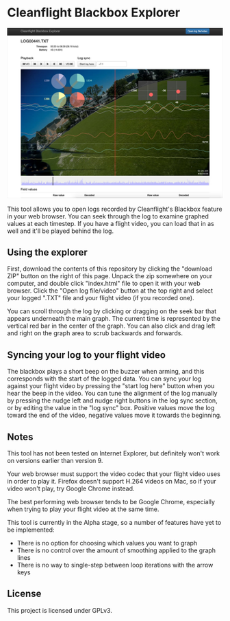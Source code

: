 # Cleanflight Blackbox Explorer

![Main explorer interface](screenshots/main-interface.jpg)

This tool allows you to open logs recorded by Cleanflight's Blackbox feature in your web browser. You can seek through
the log to examine graphed values at each timestep. If you have a flight video, you can load that in as well and it'll
be played behind the log.

## Using the explorer

First, download the contents of this repository by clicking the "download ZIP" button on the right of this page. Unpack
the zip somewhere on your computer, and double click "index.html" file to open it with your web browser. Click the
"Open log file/video" button at the top right and select your logged ".TXT" file and your flight video (if you recorded 
one).

You can scroll through the log by clicking or dragging on the seek bar that appears underneath the main graph. The 
current time is represented by the vertical red bar in the center of the graph. You can also click and drag left and
right on the graph area to scrub backwards and forwards.

## Syncing your log to your flight video

The blackbox plays a short beep on the buzzer when arming, and this corresponds with the start of the logged data.
You can sync your log against your flight video by pressing the "start log here" button when you hear the beep in the
video. You can tune the alignment of the log manually by pressing the nudge left and nudge right buttons in the log
sync section, or by editing the value in the "log sync" box. Positive values move the log toward the end of the video, 
negative values move it towards the beginning.

## Notes

This tool has not been tested on Internet Explorer, but definitely won't work on versions earlier than version 9.

Your web browser must support the video codec that your flight video uses in order to play it. Firefox doesn't support
H.264 videos on Mac, so if your video won't play, try Google Chrome instead.

The best performing web browser tends to be Google Chrome, especially when trying to play your flight video at the same
time.

This tool is currently in the Alpha stage, so a number of features have yet to be implemented:

- There is no option for choosing which values you want to graph
- There is no control over the amount of smoothing applied to the graph lines
- There is no way to single-step between loop iterations with the arrow keys

## License

This project is licensed under GPLv3.